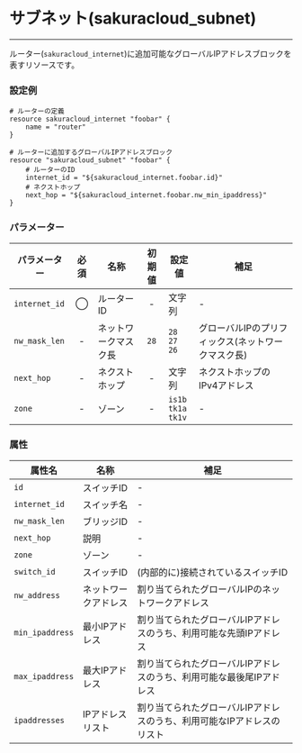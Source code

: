# サブネット(sakuracloud_subnet)

---

ルーター(`sakuracloud_internet`)に追加可能なグローバルIPアドレスブロックを表すリソースです。  

### 設定例

```hcl
# ルーターの定義
resource sakuracloud_internet "foobar" {
    name = "router"
}

# ルーターに追加するグローバルIPアドレスブロック
resource "sakuracloud_subnet" "foobar" {
    # ルーターのID
    internet_id = "${sakuracloud_internet.foobar.id}"
    # ネクストホップ
    next_hop = "${sakuracloud_internet.foobar.nw_min_ipaddress}"
}
```

### パラメーター

|パラメーター         |必須  |名称                |初期値     |設定値                    |補足                                          |
|-------------------|:---:|--------------------|:--------:|------------------------|----------------------------------------------|
| `internet_id`     | ◯   | ルーターID           | -        | 文字列                  | - |
| `nw_mask_len`     | -   | ネットワークマスク長  | `28` | `28`<br />`27`<br />`26` | グローバルIPのプリフィックス(ネットワークマスク長) |
| `next_hop`        | -   | ネクストホップ| - | 文字列 | ネクストホップのIPv4アドレス |
| `zone`            | -   | ゾーン | - | `is1b`<br />`tk1a`<br />`tk1v` | - |

### 属性

|属性名                | 名称                    | 補足                                        |
|---------------------|------------------------|--------------------------------------------|
| `id`                | スイッチID               | -                                          |
| `internet_id`       | スイッチ名               | -                                          |
| `nw_mask_len`       | ブリッジID               | -                                          |
| `next_hop`          | 説明                    | -                                          |
| `zone`              | ゾーン                  | -                                          |
| `switch_id`         | スイッチID              | (内部的に)接続されているスイッチID              |
| `nw_address`        | ネットワークアドレス      | 割り当てられたグローバルIPのネットワークアドレス |
| `min_ipaddress`  | 最小IPアドレス           | 割り当てられたグローバルIPアドレスのうち、利用可能な先頭IPアドレス |
| `max_ipaddress`  | 最大IPアドレス           | 割り当てられたグローバルIPアドレスのうち、利用可能な最後尾IPアドレス |
| `ipaddresses`    | IPアドレスリスト         | 割り当てられたグローバルIPアドレスのうち、利用可能なIPアドレスのリスト |
